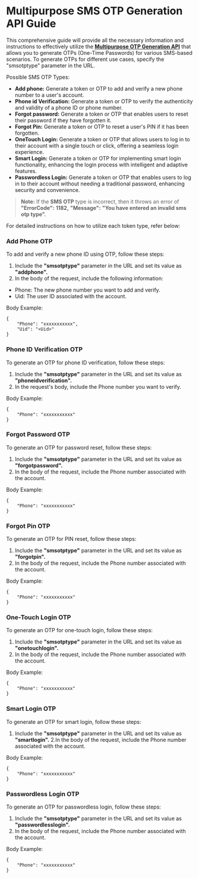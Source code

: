 # Multipurpose SMS OTP Generation API Guide

This comprehensive guide will provide all the necessary information and instructions to effectively utilize the [**Multipurpose OTP Generation API**](/api/v2/customer-identity-api/account/multipurpose-token-and-sms-otp-generation-api/multipurpose-sms-otp-generation/) that allows you to generate OTPs (One-Time Passwords) for various SMS-based scenarios. To generate OTPs for different use cases, specify the "smsotptype" parameter in the URL.

Possible SMS OTP Types:

- **Add phone:** Generate a token or OTP to add and verify a new phone number to a user's account.
- **Phone id Verification:** Generate a token or OTP to verify the authenticity and validity of a phone ID or phone number.
- **Forgot password:** Generate a token or OTP that enables users to reset their password if they have forgotten it.
- **Forgot Pin:** Generate a token or OTP to reset a user's PIN if it has been forgotten.
- **OneTouch Login:** Generate a token or OTP that allows users to log in to their account with a single touch or click, offering a seamless login experience.
- **Smart Login:** Generate a token or OTP for implementing smart login functionality, enhancing the login process with intelligent and adaptive features.
- **Passwordless Login:** Generate a token or OTP that enables users to log in to their account without needing a traditional password, enhancing security and convenience.

> **Note:** If the **SMS OTP** type is incorrect, then it throws an error of **"ErrorCode":** **1182,** **"Message":** **"You have entered an invalid sms otp type”.**

For detailed instructions on how to utilize each token type, refer below:

### Add Phone OTP

To add and verify a new phone ID using OTP, follow these steps:

1. Include the **"smsotptype"** parameter in the URL and set its value as **"addphone".**
2. In the body of the request, include the following information:
 - Phone: The new phone number you want to add and verify.
 - Uid: The user ID associated with the account.

Body Example:
```
{ 
    "Phone": "xxxxxxxxxxx", 
    "Uid": "<Uid>"
}
```

### Phone ID Verification OTP

To generate an OTP for phone ID verification, follow these steps:

1. Include the **"smsotptype"** parameter in the URL and set its value as **"phoneidverification".**
2. In the request's body, include the Phone number you want to verify.

Body Example:
```
{
    "Phone": "xxxxxxxxxxx"
}
```

### Forgot Password OTP

To generate an OTP for password reset, follow these steps:

1. Include the **"smsotptype"** parameter in the URL and set its value as **"forgotpassword".**
2. In the body of the request, include the Phone number associated with the account.

Body Example:
```
{
    "Phone": "xxxxxxxxxxx"
}
```

### Forgot Pin OTP

To generate an OTP for PIN reset, follow these steps:

1. Include the **"smsotptype"** parameter in the URL and set its value as **"forgotpin".**
2. In the body of the request, include the Phone number associated with the account.

Body Example:
```
{
    "Phone": "xxxxxxxxxxx"
}
```

### One-Touch Login OTP

To generate an OTP for one-touch login, follow these steps:

1. Include the **"smsotptype"** parameter in the URL and set its value as **"onetouchlogin".**
2. In the body of the request, include the Phone number associated with the account.

Body Example:
```
{ 
    "Phone": "xxxxxxxxxxx"
}
```

### Smart Login OTP

To generate an OTP for smart login, follow these steps:

1. Include the **"smsotptype"** parameter in the URL and set its value as **"smartlogin".**
2.In the body of the request, include the Phone number associated with the account.

Body Example:
```
{ 
    "Phone": "xxxxxxxxxxx"
}
```

### Passwordless Login OTP

To generate an OTP for passwordless login, follow these steps:

1. Include the **"smsotptype"** parameter in the URL and set its value as **"passwordlesslogin".**
2. In the body of the request, include the Phone number associated with the account.

Body Example:
```
{ 
    "Phone": "xxxxxxxxxxx"
}
```
















